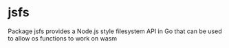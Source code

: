 # jsfs
Package jsfs provides a Node.js style filesystem API in Go that can be used to allow os functions to work on wasm
